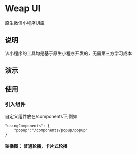 # Weap UI
原生微信小程序UI库

## 说明
该小程序的工具均是基于原生小程序开发的，无需第三方学习成本

## 演示
<!-- ![](https://user-gold-cdn.xitu.io/2019/12/25/16f3c75dcaf8d26f?w=258&h=258&f=jpeg&s=44009) -->

## 使用

### 引入组件

自定义组件放在/components下,例如
```
"usingComponents": {
    "popup":"/components/popup/popup"
}
```
#### 轮播图：  普通轮播，卡片式轮播

<!-- ![](https://user-gold-cdn.xitu.io/2020/6/11/172a11b33b7c4fbf?w=379&h=670&f=gif&s=1906116) -->




